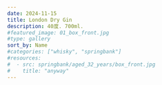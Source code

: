 ```yaml
---
date: 2024-11-15
title: London Dry Gin
description: 40度. 700ml.
#featured_image: 01_box_front.jpg
#type: gallery
sort_by: Name
#categories: ["whisky", "springbank"]
#resources:
#  - src: springbank/aged_32_years/box_front.jpg
#    title: "anyway"
---
```

